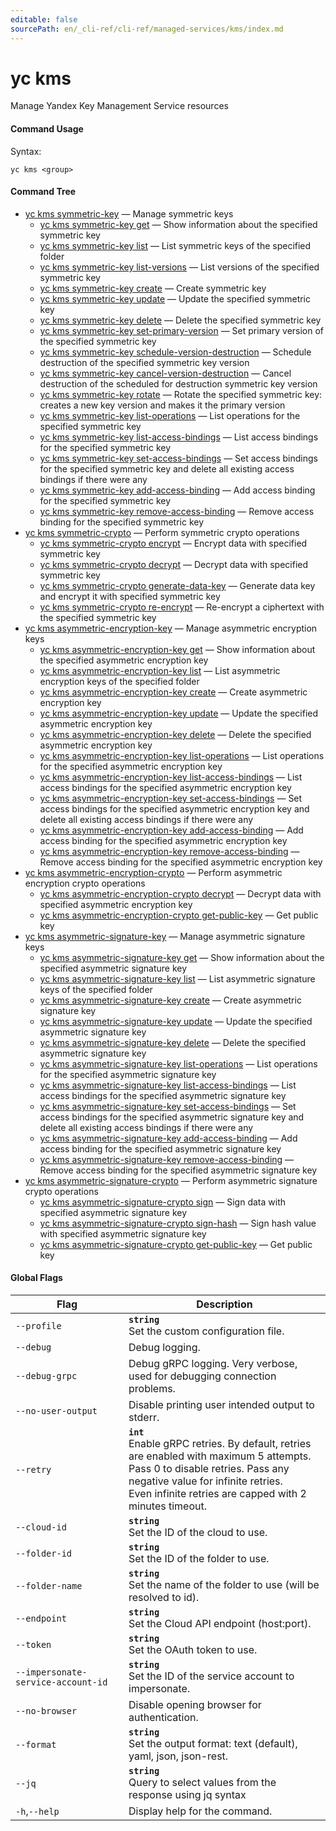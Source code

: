 ```yaml
---
editable: false
sourcePath: en/_cli-ref/cli-ref/managed-services/kms/index.md
---
```


# yc kms

Manage Yandex Key Management Service resources

#### Command Usage

Syntax: 

`yc kms <group>`

#### Command Tree

- [yc kms symmetric-key](symmetric-key/index.md) — Manage symmetric keys
	- [yc kms symmetric-key get](symmetric-key/get.md) — Show information about the specified symmetric key
	- [yc kms symmetric-key list](symmetric-key/list.md) — List symmetric keys of the specified folder
	- [yc kms symmetric-key list-versions](symmetric-key/list-versions.md) — List versions of the specified symmetric key
	- [yc kms symmetric-key create](symmetric-key/create.md) — Create symmetric key
	- [yc kms symmetric-key update](symmetric-key/update.md) — Update the specified symmetric key
	- [yc kms symmetric-key delete](symmetric-key/delete.md) — Delete the specified symmetric key
	- [yc kms symmetric-key set-primary-version](symmetric-key/set-primary-version.md) — Set primary version of the specified symmetric key
	- [yc kms symmetric-key schedule-version-destruction](symmetric-key/schedule-version-destruction.md) — Schedule destruction of the specified symmetric key version
	- [yc kms symmetric-key cancel-version-destruction](symmetric-key/cancel-version-destruction.md) — Cancel destruction of the scheduled for destruction symmetric key version
	- [yc kms symmetric-key rotate](symmetric-key/rotate.md) — Rotate the specified symmetric key: creates a new key version and makes it the primary version
	- [yc kms symmetric-key list-operations](symmetric-key/list-operations.md) — List operations for the specified symmetric key
	- [yc kms symmetric-key list-access-bindings](symmetric-key/list-access-bindings.md) — List access bindings for the specified symmetric key
	- [yc kms symmetric-key set-access-bindings](symmetric-key/set-access-bindings.md) — Set access bindings for the specified symmetric key and delete all existing access bindings if there were any
	- [yc kms symmetric-key add-access-binding](symmetric-key/add-access-binding.md) — Add access binding for the specified symmetric key
	- [yc kms symmetric-key remove-access-binding](symmetric-key/remove-access-binding.md) — Remove access binding for the specified symmetric key
- [yc kms symmetric-crypto](symmetric-crypto/index.md) — Perform symmetric crypto operations
	- [yc kms symmetric-crypto encrypt](symmetric-crypto/encrypt.md) — Encrypt data with specified symmetric key
	- [yc kms symmetric-crypto decrypt](symmetric-crypto/decrypt.md) — Decrypt data with specified symmetric key
	- [yc kms symmetric-crypto generate-data-key](symmetric-crypto/generate-data-key.md) — Generate data key and encrypt it with specified symmetric key
	- [yc kms symmetric-crypto re-encrypt](symmetric-crypto/re-encrypt.md) — Re-encrypt a ciphertext with the specified symmetric key
- [yc kms asymmetric-encryption-key](asymmetric-encryption-key/index.md) — Manage asymmetric encryption keys
	- [yc kms asymmetric-encryption-key get](asymmetric-encryption-key/get.md) — Show information about the specified asymmetric encryption key
	- [yc kms asymmetric-encryption-key list](asymmetric-encryption-key/list.md) — List asymmetric encryption keys of the specified folder
	- [yc kms asymmetric-encryption-key create](asymmetric-encryption-key/create.md) — Create asymmetric encryption key
	- [yc kms asymmetric-encryption-key update](asymmetric-encryption-key/update.md) — Update the specified asymmetric encryption key
	- [yc kms asymmetric-encryption-key delete](asymmetric-encryption-key/delete.md) — Delete the specified asymmetric encryption key
	- [yc kms asymmetric-encryption-key list-operations](asymmetric-encryption-key/list-operations.md) — List operations for the specified asymmetric encryption key
	- [yc kms asymmetric-encryption-key list-access-bindings](asymmetric-encryption-key/list-access-bindings.md) — List access bindings for the specified asymmetric encryption key
	- [yc kms asymmetric-encryption-key set-access-bindings](asymmetric-encryption-key/set-access-bindings.md) — Set access bindings for the specified asymmetric encryption key and delete all existing access bindings if there were any
	- [yc kms asymmetric-encryption-key add-access-binding](asymmetric-encryption-key/add-access-binding.md) — Add access binding for the specified asymmetric encryption key
	- [yc kms asymmetric-encryption-key remove-access-binding](asymmetric-encryption-key/remove-access-binding.md) — Remove access binding for the specified asymmetric encryption key
- [yc kms asymmetric-encryption-crypto](asymmetric-encryption-crypto/index.md) — Perform asymmetric encryption crypto operations
	- [yc kms asymmetric-encryption-crypto decrypt](asymmetric-encryption-crypto/decrypt.md) — Decrypt data with specified asymmetric encryption key
	- [yc kms asymmetric-encryption-crypto get-public-key](asymmetric-encryption-crypto/get-public-key.md) — Get public key
- [yc kms asymmetric-signature-key](asymmetric-signature-key/index.md) — Manage asymmetric signature keys
	- [yc kms asymmetric-signature-key get](asymmetric-signature-key/get.md) — Show information about the specified asymmetric signature key
	- [yc kms asymmetric-signature-key list](asymmetric-signature-key/list.md) — List asymmetric signature keys of the specified folder
	- [yc kms asymmetric-signature-key create](asymmetric-signature-key/create.md) — Create asymmetric signature key
	- [yc kms asymmetric-signature-key update](asymmetric-signature-key/update.md) — Update the specified asymmetric signature key
	- [yc kms asymmetric-signature-key delete](asymmetric-signature-key/delete.md) — Delete the specified asymmetric signature key
	- [yc kms asymmetric-signature-key list-operations](asymmetric-signature-key/list-operations.md) — List operations for the specified asymmetric signature key
	- [yc kms asymmetric-signature-key list-access-bindings](asymmetric-signature-key/list-access-bindings.md) — List access bindings for the specified asymmetric signature key
	- [yc kms asymmetric-signature-key set-access-bindings](asymmetric-signature-key/set-access-bindings.md) — Set access bindings for the specified asymmetric signature key and delete all existing access bindings if there were any
	- [yc kms asymmetric-signature-key add-access-binding](asymmetric-signature-key/add-access-binding.md) — Add access binding for the specified asymmetric signature key
	- [yc kms asymmetric-signature-key remove-access-binding](asymmetric-signature-key/remove-access-binding.md) — Remove access binding for the specified asymmetric signature key
- [yc kms asymmetric-signature-crypto](asymmetric-signature-crypto/index.md) — Perform asymmetric signature crypto operations
	- [yc kms asymmetric-signature-crypto sign](asymmetric-signature-crypto/sign.md) — Sign data with specified asymmetric signature key
	- [yc kms asymmetric-signature-crypto sign-hash](asymmetric-signature-crypto/sign-hash.md) — Sign hash value with specified asymmetric signature key
	- [yc kms asymmetric-signature-crypto get-public-key](asymmetric-signature-crypto/get-public-key.md) — Get public key

#### Global Flags

| Flag | Description |
|----|----|
|`--profile`|<b>`string`</b><br/>Set the custom configuration file.|
|`--debug`|Debug logging.|
|`--debug-grpc`|Debug gRPC logging. Very verbose, used for debugging connection problems.|
|`--no-user-output`|Disable printing user intended output to stderr.|
|`--retry`|<b>`int`</b><br/>Enable gRPC retries. By default, retries are enabled with maximum 5 attempts.<br/>Pass 0 to disable retries. Pass any negative value for infinite retries.<br/>Even infinite retries are capped with 2 minutes timeout.|
|`--cloud-id`|<b>`string`</b><br/>Set the ID of the cloud to use.|
|`--folder-id`|<b>`string`</b><br/>Set the ID of the folder to use.|
|`--folder-name`|<b>`string`</b><br/>Set the name of the folder to use (will be resolved to id).|
|`--endpoint`|<b>`string`</b><br/>Set the Cloud API endpoint (host:port).|
|`--token`|<b>`string`</b><br/>Set the OAuth token to use.|
|`--impersonate-service-account-id`|<b>`string`</b><br/>Set the ID of the service account to impersonate.|
|`--no-browser`|Disable opening browser for authentication.|
|`--format`|<b>`string`</b><br/>Set the output format: text (default), yaml, json, json-rest.|
|`--jq`|<b>`string`</b><br/>Query to select values from the response using jq syntax|
|`-h`,`--help`|Display help for the command.|
